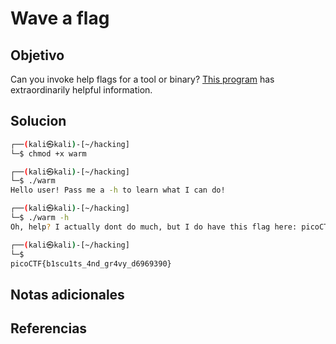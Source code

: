 # Wave a flag
## Objetivo
Can you invoke help flags for a tool or binary? [This program](https://mercury.picoctf.net/static/b28b6021d6040b086c2226ebeb913bc2/warm) has extraordinarily helpful information.

## Solucion
```bash
┌──(kali㉿kali)-[~/hacking]
└─$ chmod +x warm

┌──(kali㉿kali)-[~/hacking]
└─$ ./warm
Hello user! Pass me a -h to learn what I can do!

┌──(kali㉿kali)-[~/hacking]
└─$ ./warm -h
Oh, help? I actually dont do much, but I do have this flag here: picoCTF{b1scu1ts_4nd_gr4vy_d6969390}

┌──(kali㉿kali)-[~/hacking]
└─$ 
picoCTF{b1scu1ts_4nd_gr4vy_d6969390}

```
## Notas adicionales

## Referencias
